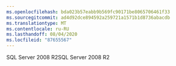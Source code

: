 ```yaml
---
ms.openlocfilehash: bda023b57eabb9b569fc90171be8065706461f33
ms.sourcegitcommit: ad4d92dce894592a259721a1571b1d8736abacdb
ms.translationtype: MT
ms.contentlocale: ru-RU
ms.lasthandoff: 08/04/2020
ms.locfileid: "87655567"
---
```

 <span data-ttu-id="bdc8b-101">SQL Server 2008 R2</span><span class="sxs-lookup"><span data-stu-id="bdc8b-101">SQL Server 2008 R2</span></span> 